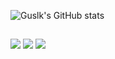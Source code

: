 
![Guslk's GitHub stats](https://github-readme-stats.vercel.app/api?username=Guslk&show_icons=true&theme=radical)

##
<a href = "mailto:gustavolukas27@gmail.com"><img src="https://img.shields.io/badge/-Gmail-%23333?style=for-the-badge&logo=gmail&logoColor=white" target="_blank"></a>
 <a href="https://instagram.com/Guslk_" target="_blank"><img src="https://img.shields.io/badge/-Instagram-%23E4405F?style=for-the-badge&logo=instagram&logoColor=white" target="_blank"></a>
<a href="https://www.linkedin.com/in/gustavo-moreira-8949a9260/" target="_blank"><img src="https://img.shields.io/badge/-LinkedIn-%230077B5?style=for-the-badge&logo=linkedin&logoColor=white" target="_blank"></a>


